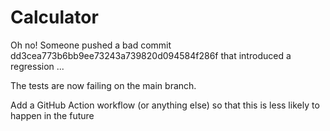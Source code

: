 # Calculator

Oh no! Someone pushed a bad commit dd3cea773b6bb9ee73243a739820d094584f286f  that introduced a regression ...

The tests are now failing on the main branch.

Add a GitHub Action workflow (or anything else) so that this is less
likely to happen in the future



